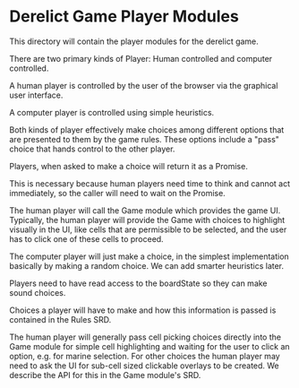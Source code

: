 # Derelict Game Player Modules

This directory will contain the player modules for the derelict game.

There are two primary kinds of Player: Human controlled and computer controlled.

A human player is controlled by the user of the browser via the graphical user interface.

A computer player is controlled using simple heuristics. 

Both kinds of player effectively make choices among different options that are presented to them by the game rules.
These options include a "pass" choice that hands control to the other player.

Players, when asked to make a choice will return it as a Promise. 

This is necessary because human players need time to think and cannot act immediately, so the caller will need to wait on the Promise.

The human player will call the Game module which provides the game UI.  Typically, the human player will provide the Game with choices to highlight visually in the UI, like cells that are permissible to be selected, and the user has to click one of these cells to proceed.  

The computer player will just make a choice, in the simplest implementation basically by making a random choice.  We can add smarter heuristics later.

Players need to have read access to the boardState so they can make sound choices.

Choices a player will have to make and how this information is passed is contained in the Rules SRD.

The human player will generally pass cell picking choices directly into the Game module for simple cell highlighting and waiting for the user to click an option, e.g. for marine selection.
For other choices the human player may need to ask the UI for sub-cell sized clickable overlays to be created.  We describe the API for this in the Game module's SRD.










